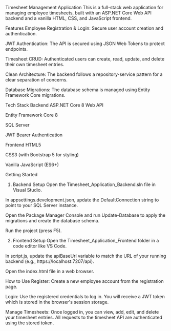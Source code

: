 Timesheet Management Application
This is a full-stack web application for managing employee timesheets, built with an ASP.NET Core Web API backend and a vanilla HTML, CSS, and JavaScript frontend.

Features
Employee Registration & Login: Secure user account creation and authentication.

JWT Authentication: The API is secured using JSON Web Tokens to protect endpoints.

Timesheet CRUD: Authenticated users can create, read, update, and delete their own timesheet entries.

Clean Architecture: The backend follows a repository-service pattern for a clear separation of concerns.

Database Migrations: The database schema is managed using Entity Framework Core migrations.

Tech Stack
Backend
ASP.NET Core 8 Web API

Entity Framework Core 8

SQL Server

JWT Bearer Authentication

Frontend
HTML5

CSS3 (with Bootstrap 5 for styling)

Vanilla JavaScript (ES6+)

Getting Started
1. Backend Setup
Open the Timesheet_Application_Backend.sln file in Visual Studio.

In appsettings.development.json, update the DefaultConnection string to point to your SQL Server instance.

Open the Package Manager Console and run Update-Database to apply the migrations and create the database schema.

Run the project (press F5).

2. Frontend Setup
Open the Timesheet_Application_Frontend folder in a code editor like VS Code.

In script.js, update the apiBaseUrl variable to match the URL of your running backend (e.g., https://localhost:7207/api).

Open the index.html file in a web browser.

How to Use
Register: Create a new employee account from the registration page.

Login: Use the registered credentials to log in. You will receive a JWT token which is stored in the browser's session storage.

Manage Timesheets: Once logged in, you can view, add, edit, and delete your timesheet entries. All requests to the timesheet API are authenticated using the stored token.
